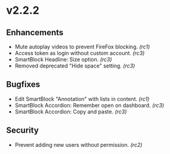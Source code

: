 # v2.2.2

## Enhancements

* Mute autoplay videos to prevent FireFox blocking. *(rc1)*
* Access token as login without custom account. *(rc3)*
* SmartBlock Headline: Size option. *(rc3)*
* Removed deprecated "Hide space" setting. *(rc3)*

## Bugfixes

* Edit SmartBlock "Annotation" with lists in content. *(rc1)*
* SmartBlock Accordion: Remember open on dashboard. *(rc3)*
* SmartBlock Accordion: Copy and paste. *(rc3)*

## Security

* Prevent adding new users without permission. *(rc2)*